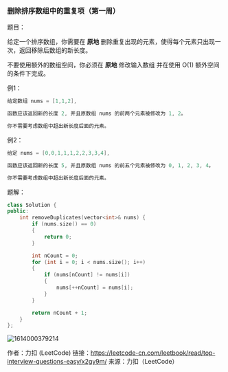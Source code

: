 ### 删除排序数组中的重复项（第一周）

题目：

给定一个排序数组，你需要在 **原地** 删除重复出现的元素，使得每个元素只出现一次，返回移除后数组的新长度。

不要使用额外的数组空间，你必须在 **原地** 修改输入数组 并在使用 O(1) 额外空间的条件下完成。

例1：

```c++
给定数组 nums = [1,1,2], 

函数应该返回新的长度 2, 并且原数组 nums 的前两个元素被修改为 1, 2。 

你不需要考虑数组中超出新长度后面的元素。
```

例2：

```c++
给定 nums = [0,0,1,1,1,2,2,3,3,4],

函数应该返回新的长度 5, 并且原数组 nums 的前五个元素被修改为 0, 1, 2, 3, 4。

你不需要考虑数组中超出新长度后面的元素。
```



题解：

```c++
class Solution {
public:
    int removeDuplicates(vector<int>& nums) {
		if (nums.size() == 0)
		{
			return 0;
		}

		int nCount = 0;
		for (int i = 0; i < nums.size(); i++)
		{
			if (nums[nCount] != nums[i])
			{
				nums[++nCount] = nums[i];
			}
		}

		return nCount + 1;
    }
};
```



![1614000379214](../../../../../../Typora-images/1614000379214.png)



作者：力扣 (LeetCode)
链接：https://leetcode-cn.com/leetbook/read/top-interview-questions-easy/x2gy9m/
来源：力扣（LeetCode）